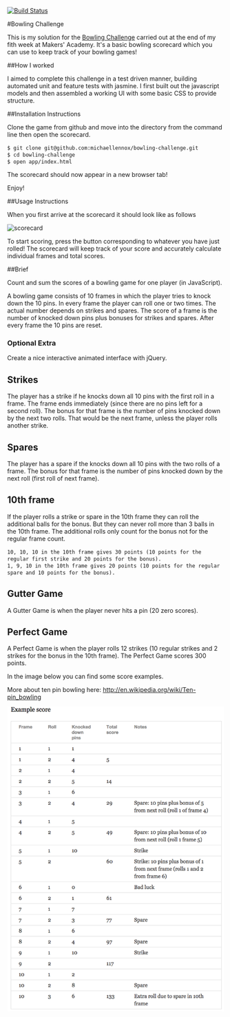 [![Build Status](https://travis-ci.org/michaellennox/bowling-challenge.svg?branch=master)](https://travis-ci.org/michaellennox/bowling-challenge)

#Bowling Challenge

This is my solution for the [Bowling Challenge](https://github.com/michaellennox/bowling-challenge/blob/master/MAKERS_README.md) carried out at the end of my fith week at Makers' Academy. It's a basic bowling scorecard which you can use to keep track of your bowling games!

##How I worked

I aimed to complete this challenge in a test driven manner, building automated unit and feature tests with jasmine. I first built out the javascript models and then assembled a working UI with some basic CSS to provide structure.

##Installation Instructions

Clone the game from github and move into the directory from the command line then open the scorecard.

```
$ git clone git@github.com:michaellennox/bowling-challenge.git
$ cd bowling-challenge
$ open app/index.html
```

The scorecard should now appear in a new browser tab!

Enjoy!

##Usage Instructions

When you first arrive at the scorecard it should look like as follows

![scorecard](http://i.imgur.com/ZrqC3Em.png)

To start scoring, press the button corresponding to whatever you have just rolled! The scorecard will keep track of your score and accurately calculate individual frames and total scores.

##Brief

Count and sum the scores of a bowling game for one player (in JavaScript).

A bowling game consists of 10 frames in which the player tries to knock down the 10 pins. In every frame the player can roll one or two times. The actual number depends on strikes and spares. The score of a frame is the number of knocked down pins plus bonuses for strikes and spares. After every frame the 10 pins are reset.


### Optional Extra

Create a nice interactive animated interface with jQuery.

## Strikes

The player has a strike if he knocks down all 10 pins with the first roll in a frame. The frame ends immediately (since there are no pins left for a second roll). The bonus for that frame is the number of pins knocked down by the next two rolls. That would be the next frame, unless the player rolls another strike.

## Spares

The player has a spare if the knocks down all 10 pins with the two rolls of a frame. The bonus for that frame is the number of pins knocked down by the next roll (first roll of next frame).

## 10th frame

If the player rolls a strike or spare in the 10th frame they can roll the additional balls for the bonus. But they can never roll more than 3 balls in the 10th frame. The additional rolls only count for the bonus not for the regular frame count.

    10, 10, 10 in the 10th frame gives 30 points (10 points for the regular first strike and 20 points for the bonus).
    1, 9, 10 in the 10th frame gives 20 points (10 points for the regular spare and 10 points for the bonus).

## Gutter Game

A Gutter Game is when the player never hits a pin (20 zero scores).

## Perfect Game

A Perfect Game is when the player rolls 12 strikes (10 regular strikes and 2 strikes for the bonus in the 10th frame). The Perfect Game scores 300 points.

In the image below you can find some score examples.

More about ten pin bowling here: http://en.wikipedia.org/wiki/Ten-pin_bowling

![Ten Pin Score Example](images/example_ten_pin_scoring.png)
